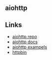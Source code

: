 ## aiohttp

## Links

* [aiohttp repo](https://github.com/aio-libs/aiohttp)
* [aiohttp docs](https://docs.aiohttp.org/)
* [aiohttp exampels](https://github.com/aio-libs/aiohttp/tree/master/examples)
* [httpbin](https://github.com/postmanlabs/httpbin)
